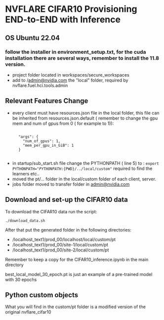 # NVFLARE CIFAR10 Provisioning END-to-END with Inference

## OS Ubuntu 22.04

### follow the installer in environment_setup.txt, for the cuda installation there are several ways, remember to install the 11.8 version.

- project folder located in workspaces/secure_workspaces
- add to /admin@nvidia.com the "local" folder, required by nvflare.fuel.hci.tools.admin


## Relevant Features Change

- every client must have resources.json file in the local folder, this file can be inherited from resources.json.default ( remember to change the gpu mem and num of gpus from 0 ( for example to 1)):   
<code>
      "args": {
        "num_of_gpus": 1,
        "mem_per_gpu_in_GiB": 1
      }
    </code>  

- in startup/sub_start.sh file change the PYTHONPATH ( line 5) to :
<code>export PYTHONPATH="${PYTHONPATH}:${PWD}/../local/custom"</code>
required to find the learners etc..
- moved the pt/... folder in the local/custom folder of each client, server. 
- jobs folder moved to transfer folder in admin@nvidia.com 

## Download and set-up the CIFAR10 data

To download the CIFAR10 data run the script:

<code>./download_data.sh</code>

After that put the generated folder in the following directories:
- /localhost_text1/prod_00/localhost/local/custom/pt
- /localhost_text1/prod_00/site-1/local/custom/pt
- /localhost_text1/prod_00/site-2/local/custom/pt

Remember to keep a copy for the CIFAR10_inference.ipynb in the main directory

best_local_model_30_epoch.pt is just an example of a pre-trained model with 30 epochs

## Python custom objects

What you will find in the custom/pt folder is a modified version of the original nvflare_cifar10
